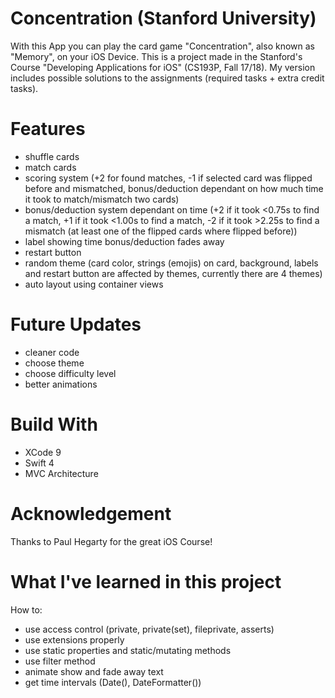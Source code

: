 # Concentration (Stanford University)

With this App you can play the card game "Concentration", also known as "Memory", on your iOS Device.
This is a project made in the Stanford's Course "Developing Applications for iOS" (CS193P, Fall 17/18).
My version includes possible solutions to the assignments (required tasks + extra credit tasks).

# Features

- shuffle cards
- match cards
- scoring system (+2 for found matches, -1 if selected card was flipped before and mismatched, bonus/deduction dependant on how much time it took to match/mismatch two cards)
- bonus/deduction system dependant on time (+2 if it took <0.75s to find a match, +1 if it took <1.00s to find a match, -2 if it took >2.25s to find a mismatch (at least one of the flipped cards where flipped before))
- label showing time bonus/deduction fades away
- restart button
- random theme (card color, strings (emojis) on card, background, labels and restart button are affected by themes, currently there are 4 themes)
- auto layout using container views

# Future Updates

- cleaner code
- choose theme
- choose difficulty level
- better animations

# Build With

- XCode 9
- Swift 4
- MVC Architecture

# Acknowledgement

Thanks to Paul Hegarty for the great iOS Course!

# What I've learned in this project

How to:
- use access control (private, private(set), fileprivate, asserts)
- use extensions properly
- use static properties and static/mutating methods
- use filter method
- animate show and fade away text
- get time intervals (Date(), DateFormatter())
